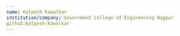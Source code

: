 ```yaml
---
name: Kalpesh Kawalkar
institution/company: Government College of Engineering Nagpur
github:Kalpesh-Kawalkar
---
```

